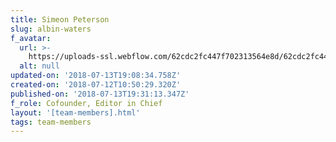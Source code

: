 ```yaml
---
title: Simeon Peterson
slug: albin-waters
f_avatar:
  url: >-
    https://uploads-ssl.webflow.com/62cdc2fc447f702313564e8d/62cdc2fc447f704b34564f11_1.jpg
  alt: null
updated-on: '2018-07-13T19:08:34.758Z'
created-on: '2018-07-12T10:50:29.320Z'
published-on: '2018-07-13T19:31:13.347Z'
f_role: Cofounder, Editor in Chief
layout: '[team-members].html'
tags: team-members
---
```




